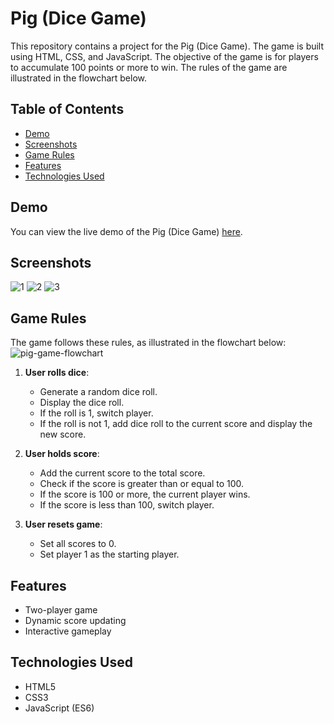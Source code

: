 # Pig (Dice Game)

This repository contains a project for the Pig (Dice Game). The game is built using HTML, CSS, and JavaScript. The objective of the game is for players to accumulate 100 points or more to win. The rules of the game are illustrated in the flowchart below.

## Table of Contents
- [Demo](#demo)
- [Screenshots](#screenshots)
- [Game Rules](#game-rules)
- [Features](#features)
- [Technologies Used](#technologies-used)

## Demo
You can view the live demo of the Pig (Dice Game) [here](https://vasanthrs-dev.github.io/Pig-Dice-Game/).

## Screenshots
![1](https://github.com/user-attachments/assets/565052cf-50a8-4aa3-b4f3-9aee88d4bb0e)
![2](https://github.com/user-attachments/assets/ae03bcdb-fa40-4e32-936e-ecf271fb9eb2)
![3](https://github.com/user-attachments/assets/15eed486-01bd-4e4e-8576-7c5a7a40eaaf)

## Game Rules
The game follows these rules, as illustrated in the flowchart below:
![pig-game-flowchart](https://github.com/user-attachments/assets/c7176deb-f095-41dd-958e-c7dd07a39a8e)

1. **User rolls dice**:
   - Generate a random dice roll.
   - Display the dice roll.
   - If the roll is 1, switch player.
   - If the roll is not 1, add dice roll to the current score and display the new score.

2. **User holds score**:
   - Add the current score to the total score.
   - Check if the score is greater than or equal to 100.
   - If the score is 100 or more, the current player wins.
   - If the score is less than 100, switch player.

3. **User resets game**:
   - Set all scores to 0.
   - Set player 1 as the starting player.

## Features
- Two-player game
- Dynamic score updating
- Interactive gameplay

## Technologies Used
- HTML5
- CSS3
- JavaScript (ES6)

